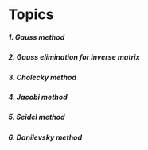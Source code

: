 # Topics
##### 1. Gauss method 
##### 2. Gauss elimination for inverse matrix
##### 3. Cholecky method
##### 4. Jacobi method
##### 5. Seidel method
##### 6. Danilevsky method
